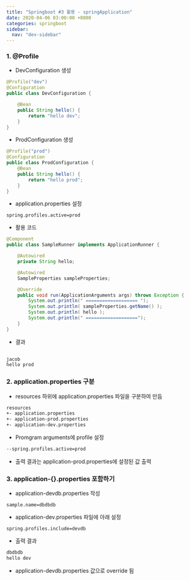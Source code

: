 ```yaml
---
title: "Springboot #3 활용 - springApplication"
date: 2020-04-06 03:00:00 +0800
categories: springboot
sidebar:
  nav: "dev-sidebar"
---
```



### 1. @Profile

- DevConfiguration 생성

```java
@Profile("dev")
@Configuration
public class DevConfiguration {

    @Bean
    public String hello() {
        return "hello dev";
    }
}
```

- ProdConfiguration 생성

```java
@Profile("prod")
@Configuration
public class ProdConfiguration {
    @Bean
    public String hello() {
        return "hello prod";
    }
}
```

- application.properties 설정

```properties
spring.profiles.active=prod
```

- 활용 코드

```java 
@Component
public class SampleRunner implements ApplicationRunner {

    @Autowired
    private String hello;

    @Autowired
    SampleProperties sampleProperties;

    @Override
    public void run(ApplicationArguments args) throws Exception {
        System.out.println(" =================== ");
        System.out.println( sampleProperties.getName() );
        System.out.println( hello );
        System.out.println(" ===================");
    }
}
```

- 결과

```sh 
 
jacob
hello prod

```

### 2. application.properties 구분

- resources 하위에 application.properties 파일을 구분하여 만듬

```sh 
resources
+- application.properties
+- application-prod.properties
+- application-dev.properties
```

- Promgram arguments에 profile 설정

```sh 
--spring.profiles.active=prod
```

- 출력 결과는 application-prod.properties에 설정된 값 출력

### 3. application-{}.properties 포함하기

- application-devdb.properties 작성

```properties
sample.name=dbdbdb
```

- application-dev.properties 파일에 아래 설정 

```properties
spring.profiles.include=devdb
```

- 출력 결과

```sh 
dbdbdb
hello dev
```

- application-devdb.properties 값으로 override 됨
